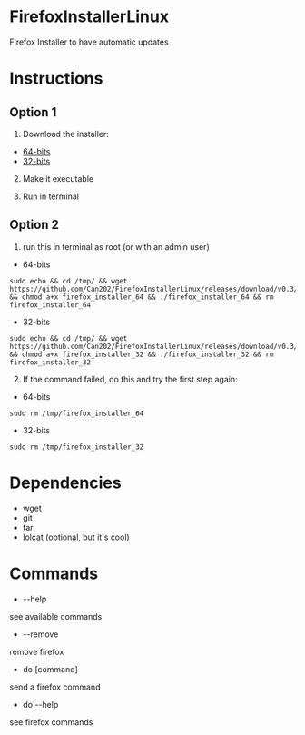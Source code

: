 # FirefoxInstallerLinux
Firefox Installer to have automatic updates

# Instructions

## Option 1

1. Download the installer:
- [64-bits](https://github.com/Can202/FirefoxInstallerLinux/releases/download/v0.3/firefox_installer_64)
- [32-bits](https://github.com/Can202/FirefoxInstallerLinux/releases/download/v0.3/firefox_installer_32)

2. Make it executable

3. Run in terminal

## Option 2

1. run this in terminal as root (or with an admin user)

- 64-bits
~~~
sudo echo && cd /tmp/ && wget https://github.com/Can202/FirefoxInstallerLinux/releases/download/v0.3/firefox_installer_64 && chmod a+x firefox_installer_64 && ./firefox_installer_64 && rm firefox_installer_64
~~~
- 32-bits
~~~
sudo echo && cd /tmp/ && wget https://github.com/Can202/FirefoxInstallerLinux/releases/download/v0.3/firefox_installer_32 && chmod a+x firefox_installer_32 && ./firefox_installer_32 && rm firefox_installer_32
~~~

2. If the command failed, do this and try the first step again:

- 64-bits
~~~
sudo rm /tmp/firefox_installer_64
~~~
- 32-bits
~~~
sudo rm /tmp/firefox_installer_32
~~~

# Dependencies

- wget
- git
- tar
- lolcat (optional, but it's cool)

# Commands

- --help

see available commands

- --remove

remove firefox

- do [command]

send a firefox command

- do --help

see firefox commands
